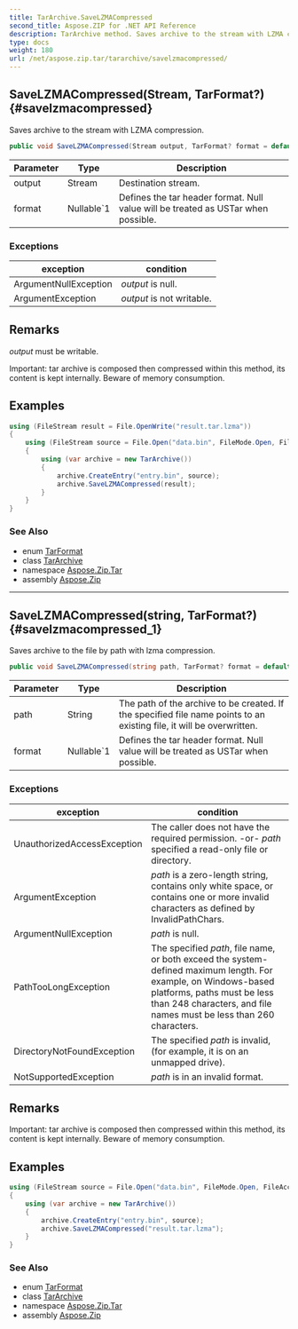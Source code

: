 ```yaml
---
title: TarArchive.SaveLZMACompressed
second_title: Aspose.ZIP for .NET API Reference
description: TarArchive method. Saves archive to the stream with LZMA compression
type: docs
weight: 180
url: /net/aspose.zip.tar/tararchive/savelzmacompressed/
---
```

## SaveLZMACompressed(Stream, TarFormat?) {#savelzmacompressed}

Saves archive to the stream with LZMA compression.

```csharp
public void SaveLZMACompressed(Stream output, TarFormat? format = default)
```

| Parameter | Type | Description |
| --- | --- | --- |
| output | Stream | Destination stream. |
| format | Nullable`1 | Defines the tar header format. Null value will be treated as USTar when possible. |

### Exceptions

| exception | condition |
| --- | --- |
| ArgumentNullException | *output* is null. |
| ArgumentException | *output* is not writable. |

## Remarks

*output* must be writable.

Important: tar archive is composed then compressed within this method, its content is kept internally. Beware of memory consumption.

## Examples

```csharp
using (FileStream result = File.OpenWrite("result.tar.lzma"))
{
    using (FileStream source = File.Open("data.bin", FileMode.Open, FileAccess.Read))
    {
        using (var archive = new TarArchive())
        {
            archive.CreateEntry("entry.bin", source);
            archive.SaveLZMACompressed(result);
        }
    }
}
```

### See Also

* enum [TarFormat](../../tarformat/)
* class [TarArchive](../)
* namespace [Aspose.Zip.Tar](../../tararchive/)
* assembly [Aspose.Zip](../../../)

---

## SaveLZMACompressed(string, TarFormat?) {#savelzmacompressed_1}

Saves archive to the file by path with lzma compression.

```csharp
public void SaveLZMACompressed(string path, TarFormat? format = default)
```

| Parameter | Type | Description |
| --- | --- | --- |
| path | String | The path of the archive to be created. If the specified file name points to an existing file, it will be overwritten. |
| format | Nullable`1 | Defines the tar header format. Null value will be treated as USTar when possible. |

### Exceptions

| exception | condition |
| --- | --- |
| UnauthorizedAccessException | The caller does not have the required permission. -or- *path* specified a read-only file or directory. |
| ArgumentException | *path* is a zero-length string, contains only white space, or contains one or more invalid characters as defined by InvalidPathChars. |
| ArgumentNullException | *path* is null. |
| PathTooLongException | The specified *path*, file name, or both exceed the system-defined maximum length. For example, on Windows-based platforms, paths must be less than 248 characters, and file names must be less than 260 characters. |
| DirectoryNotFoundException | The specified *path* is invalid, (for example, it is on an unmapped drive). |
| NotSupportedException | *path* is in an invalid format. |

## Remarks

Important: tar archive is composed then compressed within this method, its content is kept internally. Beware of memory consumption.

## Examples

```csharp
using (FileStream source = File.Open("data.bin", FileMode.Open, FileAccess.Read))
{
    using (var archive = new TarArchive())
    {
        archive.CreateEntry("entry.bin", source);
        archive.SaveLZMACompressed("result.tar.lzma");
    }
}
```

### See Also

* enum [TarFormat](../../tarformat/)
* class [TarArchive](../)
* namespace [Aspose.Zip.Tar](../../tararchive/)
* assembly [Aspose.Zip](../../../)



